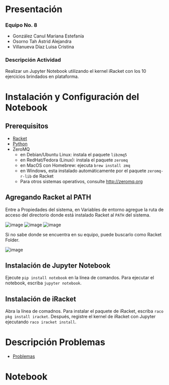 # Presentación
### **Equipo No. 8** 
- González Canul Mariana Estefanía 
- Osorno Tah Astrid Alejandra
- Villanueva Díaz Luisa Cristina

### Descripción Actividad
Realizar un Jupyter Notebook utilizando el kernel iRacket con los 10 ejercicios brindados en plataforma.

# Instalación y Configuración del Notebook
## **Prerequisitos**
- [Racket](https://racket-lang.org/)
- [Python](https://www.python.org/downloads/)
- ZeroMQ
  - en Debian/Ubuntu Linux: instala el paquete `libzmq5` 
  - en RedHat/Fedora (Linux): instala el paquete `zeromq`
  - en MacOS con Homebrew: ejecuta `brew install zmq`
  - en Windows, esta instalado automáticamente por el paquete `zeromq-r-lib` de Racket
  - Para otros sistemas operativos, consulte http://zeromq.org

## **Agregando Racket al PATH**
Entre a Propiedades del sistema, en Variables de entorno agregue la ruta de acceso del directorio donde está instalado Racket al `PATH` del sistema.

![image](https://github.com/marglezc/Programacion-Funcional-EQ08/assets/144637940/2a594f71-81cd-46ca-9001-618a248c9906)
![image](https://github.com/marglezc/Programacion-Funcional-EQ08/assets/144637940/23764360-e132-4916-989c-589005715128)
![image](https://github.com/marglezc/Programacion-Funcional-EQ08/assets/144637940/d44ee4aa-5742-4418-a11e-ffc90ba7a1b0)


Si no sabe donde se encuentra en su equipo, puede buscarlo como Racket Folder.

![image](https://github.com/marglezc/Programacion-Funcional-EQ08/assets/144637940/2d269d07-29ac-4104-a5f2-2683000869ab)

## **Instalación de Jupyter Notebook**
Ejecute `pip install notebook` en la línea de comandos.
Para ejecutar el notebook, escriba `jupyter notebook`.

## **Instalación de iRacket**

Abra la línea de comadnos. Para instalar el paquete de iRacket, escriba `raco pkg install iracket`.
Después, registre el kernel de iRacket con Jupyter ejecutando `raco iracket install`.

# Descripción Problemas
- [Problemas](https://github.com/marglezc/Programacion-Funcional-EQ08/blob/Archivos/Ejecuci%C3%B3nProblemas.md)
# Notebook
